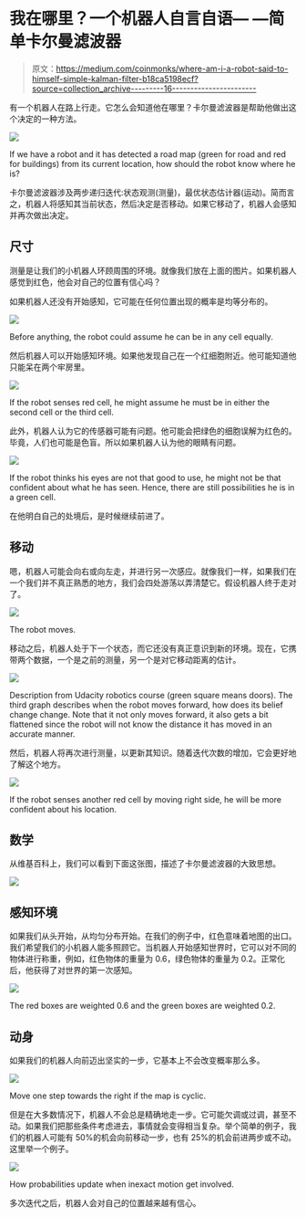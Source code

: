 # 我在哪里？一个机器人自言自语— —简单卡尔曼滤波器

> 原文：<https://medium.com/coinmonks/where-am-i-a-robot-said-to-himself-simple-kalman-filter-b18ca5198ecf?source=collection_archive---------16----------------------->

有一个机器人在路上行走。它怎么会知道他在哪里？卡尔曼滤波器是帮助他做出这个决定的一种方法。

![](img/4917723d11198cb40e99fe63a81d5878.png)

If we have a robot and it has detected a road map (green for road and red for buildings) from its current location, how should the robot know where he is?

卡尔曼滤波器涉及两步递归迭代:状态观测(测量)，最优状态估计器(运动)。简而言之，机器人将感知其当前状态，然后决定是否移动。如果它移动了，机器人会感知并再次做出决定。

## 尺寸

测量是让我们的小机器人环顾周围的环境。就像我们放在上面的图片。如果机器人感觉到红色，他会对自己的位置有信心吗？

如果机器人还没有开始感知，它可能在任何位置出现的概率是均等分布的。

![](img/811b7ac7f3d0ec18cdb988f4b5067aeb.png)

Before anything, the robot could assume he can be in any cell equally.

然后机器人可以开始感知环境。如果他发现自己在一个红细胞附近。他可能知道他只能呆在两个牢房里。

![](img/17665efb6041ab4a22f9a9c5a8d2a2d1.png)

If the robot senses red cell, he might assume he must be in either the second cell or the third cell.

此外，机器人认为它的传感器可能有问题。他可能会把绿色的细胞误解为红色的。毕竟，人们也可能是色盲。所以如果机器人认为他的眼睛有问题。

![](img/7ec41a956b2d39ce5c4b6565106afcb2.png)

If the robot thinks his eyes are not that good to use, he might not be that confident about what he has seen. Hence, there are still possibilities he is in a green cell.

在他明白自己的处境后，是时候继续前进了。

## 移动

嗯，机器人可能会向右或向左走，并进行另一次感应。就像我们一样，如果我们在一个我们并不真正熟悉的地方，我们会四处游荡以弄清楚它。假设机器人终于走对了。

![](img/2881f0f1f3ff45ffc3cb83c809e51ca8.png)

The robot moves.

移动之后，机器人处于下一个状态，而它还没有真正意识到新的环境。现在，它携带两个数据，一个是之前的测量，另一个是对它移动距离的估计。

![](img/62ccc75d3235476cbdb931b95deaca77.png)

Description from Udacity robotics course (green square means doors). The third graph describes when the robot moves forward, how does its belief change change. Note that it not only moves forward, it also gets a bit flattened since the robot will not know the distance it has moved in an accurate manner.

然后，机器人将再次进行测量，以更新其知识。随着迭代次数的增加，它会更好地了解这个地方。

![](img/c7e092e1cb88e0cef8927e171856e13f.png)

If the robot senses another red cell by moving right side, he will be more confident about his location.

## 数学

从维基百科上，我们可以看到下面这张图，描述了卡尔曼滤波器的大致思想。

![](img/9b101b2e95f6053e3e2c033e0dc2f182.png)

## 感知环境

如果我们从头开始，从均匀分布开始。在我们的例子中，红色意味着地图的出口。我们希望我们的小机器人能多照顾它。当机器人开始感知世界时，它可以对不同的物体进行称重，例如，红色物体的重量为 0.6，绿色物体的重量为 0.2。正常化后，他获得了对世界的第一次感知。

![](img/984da9a89debfff5f82e67704dbd0289.png)

The red boxes are weighted 0.6 and the green boxes are weighted 0.2.

## 动身

如果我们的机器人向前迈出坚实的一步，它基本上不会改变概率那么多。

![](img/86ff87c6269f1688da87f6646372e906.png)

Move one step towards the right if the map is cyclic.

但是在大多数情况下，机器人不会总是精确地走一步。它可能欠调或过调，甚至不动。如果我们把那些条件考虑进去，事情就会变得相当复杂。举个简单的例子，我们的机器人可能有 50%的机会向前移动一步，也有 25%的机会前进两步或不动。这里举一个例子。

![](img/4d3dfeece517c7c51a82c0cef8c18718.png)

How probabilities update when inexact motion get involved.

多次迭代之后，机器人会对自己的位置越来越有信心。